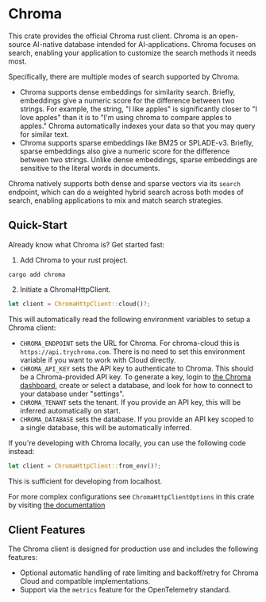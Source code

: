 # Chroma

This crate provides the official Chroma rust client.  Chroma is an open-source AI-native database
intended for AI-applications.  Chroma focuses on search, enabling your application to customize the
search methods it needs most.

Specifically, there are multiple modes of search supported by Chroma.

- Chroma supports dense embeddings for similarity search.  Briefly, embeddings give a numeric score
  for the difference between two strings.  For example, the string, "I like apples" is significantly
  closer to "I love apples" than it is to "I'm using chroma to compare apples to apples."  Chroma
  automatically indexes your data so that you may query for similar text.
- Chroma supports sparse embeddings like BM25 or SPLADE-v3.  Briefly, sparse embeddings also give a
  numeric score for the difference between two strings.  Unlike dense embeddings, sparse embeddings
  are sensitive to the literal words in documents.

Chroma natively supports both dense and sparse vectors via its `search` endpoint, which can do a
weighted hybrid search across both modes of search, enabling applications to mix and match search
strategies.

## Quick-Start

Already know what Chroma is?  Get started fast:

1.  Add Chroma to your rust project.

```console
cargo add chroma
```

2.  Initiate a ChromaHttpClient.

```rust
let client = ChromaHttpClient::cloud()?;
```

This will automatically read the following environment variables to setup a Chroma client:
- `CHROMA_ENDPOINT` sets the URL for Chroma.  For chroma-cloud this is `https://api.trychroma.com`.
  There is no need to set this environment variable if you want to work with Cloud directly.
- `CHROMA_API_KEY` sets the API key to authenticate to Chroma.  This should be a Chroma-provided API
  key.  To generate a key, login to [the Chroma dashboard](https://trychroma.com), create or select
  a database, and look for how to connect to your database under "settings".
- `CHROMA_TENANT` sets the tenant.  If you provide an API key, this will be inferred automatically
  on start.
- `CHROMA_DATABASE` sets the database.  If you provide an API key scoped to a single database, this
  will be automatically inferred.

If you're developing with Chroma locally, you can use the following code instead:

```rust
let client = ChromaHttpClient::from_env()?;
```

This is sufficient for developing from localhost.

For more complex configurations see `ChromaHttpClientOptions` in this crate by visiting [the
documentation](https://docs.rs/chroma/latest/chroma/)

## Client Features

The Chroma client is designed for production use and includes the following features:
- Optional automatic handling of rate limiting and backoff/retry for Chroma Cloud and compatible
  implementations.
- Support via the `metrics` feature for the OpenTelemetry standard.
